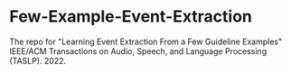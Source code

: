 # Few-Example-Event-Extraction
The repo for "Learning Event Extraction From a Few Guideline Examples"  IEEE/ACM Transactions on Audio, Speech, and Language Processing (TASLP). 2022. 


